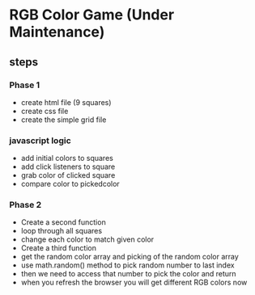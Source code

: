 # RGB Color Game (Under Maintenance)

## steps 

### Phase 1

* create html file (9 squares)
* create css file
* create the simple grid file

### javascript logic
* add initial colors to squares
* add click listeners to square
* grab color of clicked square
* compare color to pickedcolor

### Phase 2

* Create a second function
* loop through all squares
* change each color to match given color
* Create a third function
* get the random color array and picking of the random color array
* use math.random() method to pick random number to last index
* then we need to access that number to pick the color and return
* when you refresh the browser you will get different RGB colors now